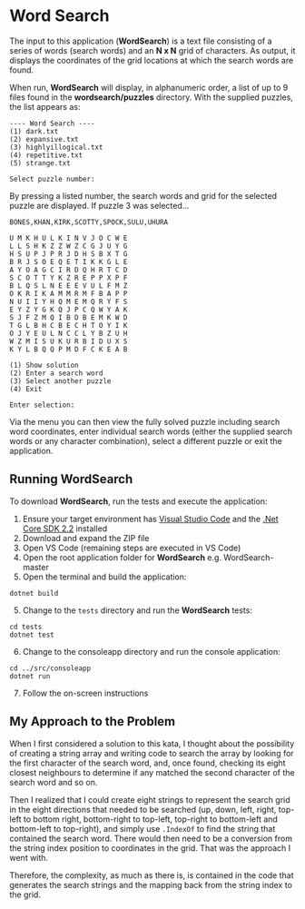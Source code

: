 Word Search
===========

The input to this application (**WordSearch**) is a text file consisting of a series of words (search words) and an **N x N** grid of characters.  As output, it displays the coordinates of the grid locations at which the search words are found.

When run, **WordSearch** will display, in alphanumeric order, a list of up to 9 files found in the **wordsearch/puzzles** directory.  With the supplied puzzles, the list appears as:

```
---- Word Search ----
(1) dark.txt
(2) expansive.txt
(3) highlyillogical.txt
(4) repetitive.txt
(5) strange.txt

Select puzzle number: 
```

By pressing a listed number, the search words and grid for the selected puzzle are displayed. If puzzle 3 was selected...

```
BONES,KHAN,KIRK,SCOTTY,SPOCK,SULU,UHURA

U M K H U L K I N V J O C W E
L L S H K Z Z W Z C G J U Y G
H S U P J P R J D H S B X T G
B R J S O E Q E T I K K G L E
A Y O A G C I R D Q H R T C D
S C O T T Y K Z R E P P X P F
B L Q S L N E E E V U L F M Z
O K R I K A M M R M F B A P P
N U I I Y H Q M E M Q R Y F S
E Y Z Y G K Q J P C Q W Y A K
S J F Z M Q I B D B E M K W D
T G L B H C B E C H T O Y I K
O J Y E U L N C C L Y B Z U H
W Z M I S U K U R B I D U X S
K Y L B Q Q P M D F C K E A B

(1) Show solution
(2) Enter a search word
(3) Select another puzzle
(4) Exit

Enter selection:

```

Via the menu you can then view the fully solved puzzle including search word coordinates, enter individual search words (either the supplied search words or any character combination), select a different puzzle or exit the application.


Running WordSearch
------------------

To download **WordSearch**, run the tests and execute the application:

1. Ensure your target environment has [Visual Studio Code](https://code.visualstudio.com/download) and the [.Net Core SDK 2.2](https://dotnet.microsoft.com/download/dotnet-core/2.2) installed 
2. Download and expand the ZIP file
2. Open VS Code (remaining steps are executed in VS Code)
3. Open the root application folder for **WordSearch** e.g. WordSearch-master
4. Open the terminal and build the application:
```
dotnet build
```
5. Change to the ``tests`` directory and run the **WordSearch** tests:
```
cd tests
dotnet test
```
6. Change to the consoleapp directory and run the console application:
```
cd ../src/consoleapp
dotnet run
```
7. Follow the on-screen instructions



My Approach to the Problem
--------------------------

When I first considered a solution to this kata, I thought about the possibility of creating a string array and writing code to search the array by looking for the first character of the search word, and, once found, checking its eight closest neighbours to determine if any matched the second character of the search word and so on.  

Then I realized that I could create eight strings to represent the search grid in the eight directions that needed to be searched (up, down, left, right, top-left to bottom right, bottom-right to top-left, top-right to bottom-left and bottom-left to top-right), and simply use ``.IndexOf`` to find the string that contained the search word.  There would then need to be a conversion from the string index position to coordinates in the grid.  That was the approach I went with.

Therefore, the complexity, as much as there is, is contained in the code that generates the search strings and the mapping back from the string index to the grid.

